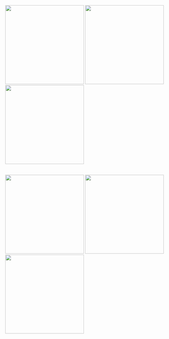
<image src="https://github.com/MusaSusu/Neuron/assets/113942924/bb7cb236-7e6d-4e52-a866-f6921b1b3c96" alt = "" width = "250"> 
<image src="https://github.com/MusaSusu/Neuron/assets/113942924/d49adfcf-c83b-430c-98c3-a06ba9e1afb6" alt = "" width = "250">
<image src="https://github.com/MusaSusu/Neuron/assets/113942924/cf61b38c-1daa-424b-93bc-bba535c49741" alt = "" width = "250">
  <br/>
  <br/>
  <br/>
<image src="https://github.com/MusaSusu/Neuron/assets/113942924/627228e3-b542-4fa0-be19-7fbfc2738e53" alt = "" width = "250"> 
<image src="https://github.com/MusaSusu/Neuron/assets/113942924/15a2eb68-a7bb-4ec7-98ef-c91c9a273bae" alt = "" width = "250">
<image src="https://github.com/MusaSusu/Neuron/assets/113942924/8c016aad-ce8e-4435-ad4b-c49f23dcea64" alt = "" width = "250"> 
